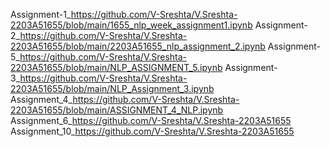 Assignment-1_https://github.com/V-Sreshta/V.Sreshta-2203A51655/blob/main/1655_nlp_week_assignment1.ipynb
Assignment-2_https://github.com/V-Sreshta/V.Sreshta-2203A51655/blob/main/2203A51655_nlp_assignment_2.ipynb
Assignment-5_https://github.com/V-Sreshta/V.Sreshta-2203A51655/blob/main/NLP_ASSIGNMENT_5.ipynb
Assignment-3_https://github.com/V-Sreshta/V.Sreshta-2203A51655/blob/main/NLP_Assignment_3.ipynb
Assignment_4_https://github.com/V-Sreshta/V.Sreshta-2203A51655/blob/main/ASSIGNMENT_4_NLP.ipynb
Assignment_6_https://github.com/V-Sreshta/V.Sreshta-2203A51655
Assignment_10_https://github.com/V-Sreshta/V.Sreshta-2203A51655
